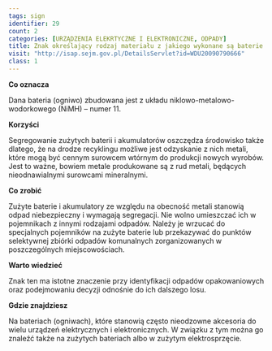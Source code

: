 ```yaml
---
tags: sign
identifier: 29
count: 2
categories: [URZĄDZENIA ELEKRTYCZNE I ELEKTRONICZNE, ODPADY]
title: Znak określający rodzaj materiału z jakiego wykonane są baterie (ogniwa)
visit: "http://isap.sejm.gov.pl/DetailsServlet?id=WDU20090790666"
class: 1
---
```

**Co oznacza**

Dana bateria (ogniwo) zbudowana jest z układu niklowo-metalowo-wodorkowego (NiMH) – numer 11.

**Korzyści**

Segregowanie zużytych baterii i akumulatorów oszczędza środowisko także dlatego, że na drodze recyklingu możliwe jest odzyskanie z nich metali, które mogą być cennym surowcem wtórnym do produkcji nowych wyrobów. Jest to ważne, bowiem metale produkowane są z rud metali, będących nieodnawialnymi surowcami mineralnymi.

**Co zrobić**

Zużyte baterie i akumulatory ze względu na obecność metali stanowią odpad niebezpieczny i wymagają segregacji. Nie wolno umieszczać ich w pojemnikach z innymi rodzajami odpadów. Należy je wrzucać do specjalnych pojemników na zużyte baterie lub przekazywać do punktów selektywnej zbiórki odpadów komunalnych zorganizowanych w poszczególnych miejscowościach.

**Warto wiedzieć**

Znak ten ma istotne znaczenie przy identyfikacji odpadów opakowaniowych oraz podejmowaniu decyzji odnośnie do ich dalszego losu.

**Gdzie znajdziesz**

Na bateriach (ogniwach), które stanowią często nieodzowne akcesoria do wielu urządzeń elektrycznych i elektronicznych. W związku z tym można go znaleźć także na zużytych bateriach albo w zużytym elektrosprzęcie.
